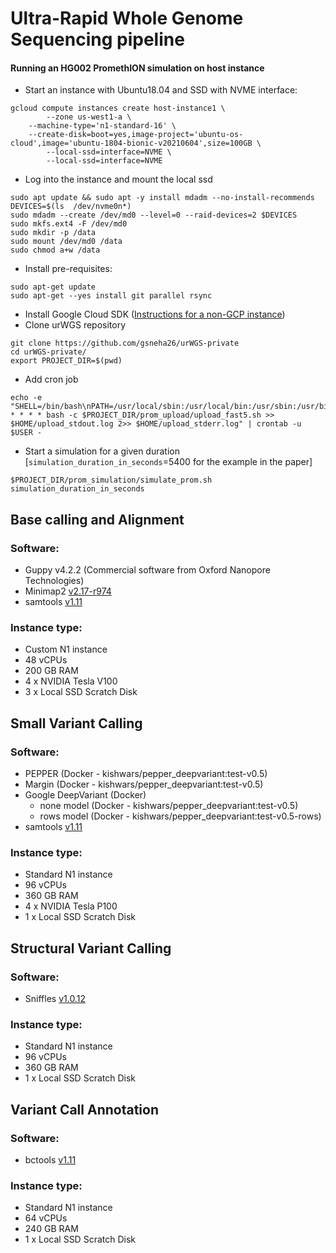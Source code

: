 # Ultra-Rapid Whole Genome Sequencing pipeline

#### Running an HG002 PromethION simulation on host instance
* Start an instance with Ubuntu18.04 and SSD with NVME interface:
```
gcloud compute instances create host-instance1 \
        --zone us-west1-a \
	--machine-type='n1-standard-16' \
	--create-disk=boot=yes,image-project='ubuntu-os-cloud',image='ubuntu-1804-bionic-v20210604',size=100GB \
        --local-ssd=interface=NVME \
        --local-ssd=interface=NVME
```
* Log into the instance and mount the local ssd
```
sudo apt update && sudo apt -y install mdadm --no-install-recommends
DEVICES=$(ls  /dev/nvme0n*)
sudo mdadm --create /dev/md0 --level=0 --raid-devices=2 $DEVICES
sudo mkfs.ext4 -F /dev/md0
sudo mkdir -p /data
sudo mount /dev/md0 /data
sudo chmod a+w /data
```
* Install pre-requisites:
```
sudo apt-get update
sudo apt-get --yes install git parallel rsync
```
* Install Google Cloud SDK ([Instructions for a non-GCP instance](https://cloud.google.com/sdk/docs/install))
* Clone urWGS repository
```
git clone https://github.com/gsneha26/urWGS-private
cd urWGS-private/
export PROJECT_DIR=$(pwd)
```
* Add cron job 
```
echo -e "SHELL=/bin/bash\nPATH=/usr/local/sbin:/usr/local/bin:/usr/sbin:/usr/bin:/sbin:/bin:/snap/bin\nPROJECT_DIR=$PROJECT_DIR\n*/3 * * * * bash -c $PROJECT_DIR/prom_upload/upload_fast5.sh >> $HOME/upload_stdout.log 2>> $HOME/upload_stderr.log" | crontab -u $USER -
```
* Start a simulation for a given duration [`simulation_duration_in_seconds`=5400 for the example in the paper]
```
$PROJECT_DIR/prom_simulation/simulate_prom.sh simulation_duration_in_seconds
```
## Base calling and Alignment
### Software:
* Guppy v4.2.2 (Commercial software from Oxford Nanopore Technologies)
* Minimap2 [v2.17-r974](https://github.com/lh3/minimap2/commit/2da649d1d724561d4c2bbe1be9123e2b61bc0029)
* samtools [v1.11](https://github.com/samtools/samtools/commit/d58fc8a16729f25407da6729c440a51140396f4c)

### Instance type:
* Custom N1 instance
* 48 vCPUs
* 200 GB RAM
* 4 x NVIDIA Tesla V100
* 3 x Local SSD Scratch Disk

## Small Variant Calling
### Software:
* PEPPER (Docker - kishwars/pepper_deepvariant:test-v0.5)
* Margin (Docker - kishwars/pepper_deepvariant:test-v0.5)
* Google DeepVariant (Docker)
  * none model (Docker - kishwars/pepper_deepvariant:test-v0.5)
  * rows model (Docker - kishwars/pepper_deepvariant:test-v0.5-rows)
* samtools [v1.11](https://github.com/samtools/samtools/commit/d58fc8a16729f25407da6729c440a51140396f4c)

### Instance type:
* Standard N1 instance
* 96 vCPUs
* 360 GB RAM
* 4 x NVIDIA Tesla P100
* 1 x Local SSD Scratch Disk

## Structural Variant Calling
### Software:
* Sniffles [v1.0.12](https://github.com/fritzsedlazeck/Sniffles/commit/0f9a068ecee84fff862c12e581693be273ccf89e)

### Instance type:
* Standard N1 instance
* 96 vCPUs
* 360 GB RAM
* 1 x Local SSD Scratch Disk

## Variant Call Annotation
### Software:
* bctools [v1.11](https://github.com/samtools/bcftools/commit/df43fd4781298e961efc951ba33fc4cdcc165a19)

### Instance type:
* Standard N1 instance
* 64 vCPUs
* 240 GB RAM
* 1 x Local SSD Scratch Disk

